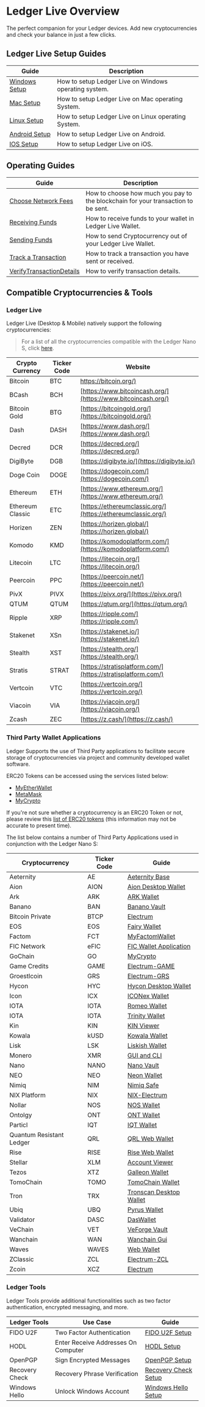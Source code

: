 # Ledger Live Overview

The perfect companion for your Ledger devices. Add new cryptocurrencies and check your balance in just a few clicks.

## Ledger Live Setup Guides

| Guide| Description|
|-|-|
|[Windows Setup](../LedgerLive/GettingStartedPC.md)| How to setup Ledger Live on Windows operating system.|
|[Mac Setup](../LedgerLive/GettingStartedMac.md)| How to setup Ledger Live on Mac operating System.|
|[Linux Setup](../LedgerLive/GettingStartedMac.md)| How to setup Ledger Live on Linux operating System.|
|[Android Setup](../LedgerLive/LedgerLiveSetupAndroid.md)| How to setup Ledger Live on Android.|
|[IOS Setup](../LedgerLive/LedgerLiveSetupIOS.md)| How to setup Ledger Live on iOS.|

## Operating Guides
| Guide| Description|
|-|-|
|[Choose Network Fees](../LedgerLive/ChooseNetworkFees.md)|  How to choose how much you pay to the blockchain for your transaction to be sent.|
|[Receiving Funds](../LedgerLive/ReceivingFundsInLedgerLive.md)| How to receive funds to your wallet in Ledger Live Wallet.|
|[Sending Funds](../LedgerLive/SendingFundsFromLedgerLive.md)| How to send Cryptocurrency out of your Ledger Live Wallet.|
|[Track a Transaction](../LedgerLive/TrackingATransaction.md)| How to track a transaction you have sent or received.|
|[VerifyTransactionDetails](../LedgerLive/VerifyTransactionDetails.md)| How to verify transaction details.|


## Compatible Cryptocurrencies & Tools

### Ledger Live

Ledger Live (Desktop & Mobile) natively support the following cryptocurrencies:

> For a list of all the cryptocurrencies compatible with the Ledger Nano S, click [here](https://www.ledger.com/pages/supported-crypto-assets).

| Crypto Currency  | Ticker Code | Website                                                      |
|------------------|-------------|--------------------------------------------------------------|
| Bitcoin          | BTC         | [https://bitcoin.org/)](https://bitcoin.org/)                |
| BCash            | BCH         | [https://www.bitcoincash.org/](https://www.bitcoincash.org/) |
| Bitcoin Gold     | BTG         | [https://bitcoingold.org/](https://bitcoingold.org/)         |
| Dash             | DASH        | [https://www.dash.org/](https://www.dash.org/)               |
| Decred           | DCR         | [https://decred.org/](https://decred.org/)                   |
| DigiByte         | DGB         | [https://digibyte.io/](https://digibyte.io/)                 |
| Doge Coin        | DOGE        | [https://dogecoin.com/](https://dogecoin.com/)               |
| Ethereum         | ETH         | [https://www.ethereum.org/](https://www.ethereum.org/)       |
| Ethereum Classic | ETC         | [https://ethereumclassic.org/](https://ethereumclassic.org/) |
| Horizen          | ZEN         | [https://horizen.global/](https://horizen.global/)           |
| Komodo           | KMD         | [https://komodoplatform.com/](https://komodoplatform.com/)   |
| Litecoin         | LTC         | [https://litecoin.org/](https://litecoin.org/)               |
| Peercoin         | PPC         | [https://peercoin.net/](https://peercoin.net/)               |
| PivX             | PIVX        | [https://pivx.org/](https://pivx.org/)                       |
| QTUM             | QTUM        | [https://qtum.org/](https://qtum.org/)                       |
| Ripple           | XRP         | [https://ripple.com/](https://ripple.com/)                   |
| Stakenet         | XSn         | [https://stakenet.io/](https://stakenet.io/)                 |
| Stealth          | XST         | [https://stealth.org/](https://stealth.org/)                 |
| Stratis          | STRAT       | [https://stratisplatform.com/](https://stratisplatform.com/) |
| Vertcoin         | VTC         | [https://vertcoin.org/](https://vertcoin.org/)               |
| Viacoin          | VIA         | [https://viacoin.org/](https://viacoin.org/)                 |
| Zcash            | ZEC         | [https://z.cash/](https://z.cash/)                           |


### Third Party Wallet Applications

Ledger Supports the use of Third Party applications to facilitate secure storage of cryptocurrencies via project and community developed wallet software.

ERC20 Tokens can be accessed using the services listed below:

-   [MyEtherWallet](https://www.myetherwallet.com/)
-   [MetaMask](https://metamask.io/)
-   [MyCrypto](https://mycrypto.com/)

If you're not sure whether a cryptocurrency is an ERC20 Token or not, please review this [list of ERC20 tokens](https://eidoo.io/erc20-tokens-list/) (this information may not be accurate to present time).

The list below contains a number of Third Party Applications used in conjunction with the Ledger Nano S:


| Cryptocurrency         | Ticker Code | Guide                                                        |
|------------------------|-------------|--------------------------------------------------------------|
| Aeternity| AE| [Aeternity Base](https://hackmd.aepps.com/s/rJ50IACAm)|
| Aion                   | AION        | [Aion Desktop Wallet](https://docs.aion.network/docs/ledger-hardware-wallet-guide)|
| Ark| ARK| [ARK Wallet](https://blog.ark.io/full-ledger-nano-s-hardware-wallet-guide-for-ark-7bf7bfff4cef)|
| Banano| BAN| [Banano Vault](https://coranos.github.io/bananos/ledger-nano-s/guide)|
| Bitcoin Private| BTCP| [Electrum](https://docs.google.com/document/u/1/d/e/2PACX-1vTsClCr23RxcsUh9drSiwuVAD-M40k2HVC8TCFHIxU_ZHWNAS5RVq7BnOHOXZp_r9oH6Ki-AZmHJTmX/pub) |
| EOS| EOS| [Fairy Wallet](https://github.com/tarassh/fairy-wallet/wiki)|
| Factom| FCT| [MyFactomWallet](https://help.myfactomwallet.com/)|
| FIC Network| eFIC| [FIC Wallet Application](https://www.medium.com/fic-network/ledger-fic-75bdca73dc7b)|
| GoChain| GO| [MyCrypto](https://support.mycrypto.com/accessing-your-wallet/how-to-use-your-ledger-with-mycrypto.html)|
| Game Credits| GAME| [Electrum-GAME](http://electrum-game.org/ledgerhowto.html)|
| Groestlcoin| GRS| [Electrum-GRS](https://groestlcoin.org/forum/index.php?topic=1045.0)|
| Hycon| HYC| [Hycon Desktop Wallet](https://hycon.io/ledger/)|
| Icon| ICX| [ICONex Wallet](https://icon.foundation/ledgerGuideForICX/en)|
| IOTA| IOTA| [Romeo Wallet](https://github.com/IOTA-Ledger/iota-web-wallet-guide/blob/master/iota-Romeo-guide.md)|
| IOTA| IOTA| [Trinity Wallet](https://trinity.iota.org/hardware)|
| Kin| KIN| [KIN Viewer](https://www.kin.org/migrationLedger)|
| Kowala| kUSD| [Kowala Wallet](https://www.kowala.tech/the-kowala-protocol/kusd/setting-up-ledger/)|
| Lisk| LSK| [Liskish Wallet](https://medium.com/@hirishh/22763eb54d03)|
| Monero| XMR| [GUI and CLI](https://support.ledger.com/hc/en-us/articles/360006352934-Monero-XMR-)|
| Nano| NANO | [Nano Vault](http://blog.nanovault.io/guides/use-your-ledger-device-with-nanovault/)|
| NEO| NEO| [Neon Wallet](https://support.ledger.com/hc/en-us/articles/115005530425-Neo-NEO-)|
| Nimiq|NIM| [Nimiq Safe](https://nimiq.com/tutorials/ledger/)|
| NIX Platform| NIX| [NIX-Electrum](https://medium.com/@nixplatform/81fffb1a1fc)|
| Nollar| NOS| [NOS Wallet](https://docs.google.com/document/d/1gXvjJc1e1jZulc3K2E2D7EI0ZbB59-tsDjYFrXo0ksI/edit)|
| Ontolgy| ONT| [ONT Wallet](https://github.com/ontio/documentation/blob/master/walletDevDocs/How%20to%20install%20and%20use%20ONT.md)|
| Particl| IQT| [IQT Wallet](https://particl.wiki/ledger)|
| Quantum Resistant Ledger| QRL| [QRL Web Wallet](https://docs.theqrl.org/wallet/ledger-nano-s/)|
| Rise| RISE| [Rise Web Wallet](https://support.ledger.com/hc/en-us/articles/360008533894-Rise-RISE-)|
| Stellar| XLM| [Account Viewer](https://support.ledger.com/hc/en-us/articles/115003797194-Stellar-XLM-)|
| Tezos| XTZ| [Galleon Wallet](https://medium.com/@obsidian.systems/getting-started-with-tezos-on-the-ledger-nano-s-c011517b0f3c)|
| TomoChain| TOMO| [TomoChain Wallet](https://medium.com/tomochain/tomochain-is-officially-supported-by-ledger-nano-s-d908b80e9578)|
| Tron| TRX| [Tronscan Desktop Wallet](https://support.ledger.com/hc/en-us/articles/360006904193-TRON-TRX-)|
| Ubiq| UBQ| [Pyrus Wallet](https://support.ledger.com/hc/en-us/articles/115005459725-Ubiq-UBQ-)|
| Validator| DASC| [DasWallet](https://support.ledger.com/hc/article_attachments/360017758034/Ledger_Nano_S_Tutorial_final.pdf)|
| VeChain| VET| [VeForge Vault](https://www.veforge.com/tutorials/ledger/)|
| Wanchain| WAN| [Wanchain Gui](https://wanchain.org/files/Wanchain_Ledger_Wallet_Overview.pdf)|
| Waves| WAVES| [Web Wallet](https://docs.wavesplatform.com/en/waves-client/account-management/ledger-nano.html)|
| ZClassic| ZCL| [Electrum-ZCL](https://medium.com/@applicationist/zclassic-ledger-nano-s-guide-554c67033dae)|
| Zcoin| XCZ| [Electrum](https://zcoin.io/using-zcoin-with-ledger-on-electrum/)|

### Ledger Tools

Ledger Tools provide additional functionalities such as two factor authentication, encrypted messaging, and more.

| Ledger Tools  | Use Case | Guide                                                      |
|------------------|-------------|--------------------------------------------------------------|
| FIDO U2F | Two Factor Authentication | [FIDO U2F Setup](https://support.ledger.com/hc/en-us/articles/115005198545-FIDO-U2F)|
| HODL | Enter Receive Addresses On Computer | [HODL Setup](https://support.ledger.com/hc/en-us/articles/360005064153-HODL)|
| OpenPGP| Sign Encrypted Messages| [OpenPGP Setup](https://support.ledger.com/hc/en-us/articles/115005200649-OpenPGP)|
| Recovery Check | Recovery Phrase Verification| [Recovery Check Setup](https://support.ledger.com/hc/en-us/articles/360007223753-Recovery-Check)|
| Windows Hello | Unlock Windows Account| [Windows Hello Setup](https://support.ledger.com/hc/en-us/articles/115005200629-Windows-Hello)|

